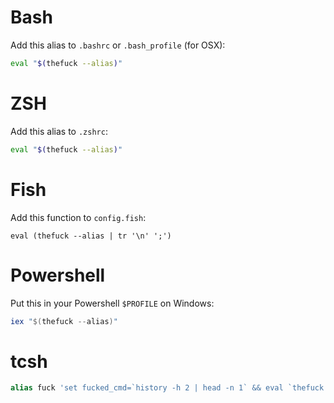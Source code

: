# Bash

Add this alias to `.bashrc` or `.bash_profile` (for OSX):
```bash
eval "$(thefuck --alias)"
```

# ZSH

Add this alias to `.zshrc`:
```bash
eval "$(thefuck --alias)"
```

# Fish

Add this function to `config.fish`:
```fish
eval (thefuck --alias | tr '\n' ';')
```

# Powershell

Put this in your Powershell `$PROFILE` on Windows:

```powershell
iex "$(thefuck --alias)"
```

# tcsh

```tcsh
alias fuck 'set fucked_cmd=`history -h 2 | head -n 1` && eval `thefuck ${fucked_cmd}`'
```